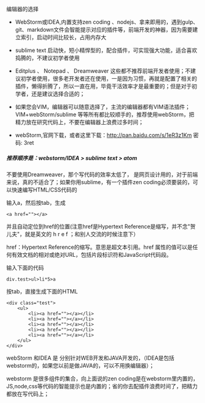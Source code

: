 编辑器的选择

- WebStorm或IDEA,内置支持zen coding 、nodejs、拿来即用的，遇到gulp、git、markdown文件会智能提示对应的插件等，前端开发的神器，因为需要建立索引，启动时间比较长，占用内存大   
- sublime text 启动快，短小精悍型的，配合插件，可实现强大功能，适合喜欢捣腾的，不建议初学者使用
- Editplus 、 Notepad  、 Dreamweaver 这些都不推荐前端开发者使用；不建议初学者使用，很多老开发者还在使用，一是因为习惯，再就是配置了相关的插件，懒得折腾了，所以一直在用，毕竟干活效率才是最重要的；但是对于初学者，还是建议选择合适的；

- 如果您会VIM，编辑器可以随意选择了，主流的编辑器都有VIM语法插件；VIM+webStorm/sublime 等等所有都比较顺手的，推荐使用webStorm，把精力放在研究代码上，不要在编辑器上浪费过多时间；

- webStorm,官网下载，或者这里下载：http://pan.baidu.com/s/1eR3z1Km 密码: 3ret


##### 推荐顺序是：webstorm/IDEA > sublime text > atom 

不要使用Dreamweaver，那个写代码的效率太低了， 是网页设计用的，对于前端来说，真的不适合了；如果你用sublime，有一个插件zen coding必须要装的，可以快速编写HTML/CSS代码的

输入a，然后按tab，生成

	<a href=""></a>

并且自动定位到href的位置(注意href是Hypertext Reference是缩写，并不念"贺儿夫"，就是英文的 h r e f ；和别人交流的时候注意下）

href：Hypertext Reference的缩写。意思是超文本引用。href 属性的值可以是任何有效文档的相对或绝对URL，包括片段标识符和JavaScript代码段。

输入下面的代码

	div.test>ul>li*5>a

按tab，直接生成下面的HTML

	<div class="test">
	    <ul>
	        <li><a href=""></a></li>
	        <li><a href=""></a></li>
	        <li><a href=""></a></li>
	        <li><a href=""></a></li>
	        <li><a href=""></a></li>
	    </ul>
	</div>

webStorm 和IDEA 是 分别针对WEB开发和JAVA开发的，（IDEA是包括webstorm的，如果您以前是做JAVA的，可以不用换编辑器）；

webstorm 是很多组件的集合，向上面说的zen coding是在webstorm里内置的，JS,node,css等代码的智能提示也是内置的；省的你去配插件浪费时间了，把精力都放在写代码上；




